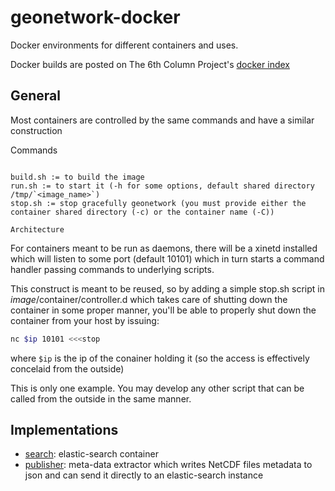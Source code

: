 geonetwork-docker
=================

Docker environments for different containers and uses.

Docker builds are posted on The 6th Column Project's [docker index](https://registry.hub.docker.com/repos/the6thcolumnproject/)

General
-------

Most containers are controlled by the same commands and have a similar construction


Commands
~~~~~~~~

build.sh := to build the image
run.sh := to start it (-h for some options, default shared directory /tmp/`<image_name>`)
stop.sh := stop gracefully geonetwork (you must provide either the container shared directory (-c) or the container name (-C))

Architecture
~~~~~~~~~~~~

For containers meant to be run as daemons, there will be a xinetd installed which will listen to some port (default 10101) which in turn
starts a command handler passing commands to underlying scripts.

This construct is meant to be reused, so by adding a simple stop.sh script in *image*/container/controller.d which takes care of shutting down
the container in some proper manner, you'll be able to properly shut down the container from your host by issuing:

```bash
nc $ip 10101 <<<stop
```
where `$ip` is the ip of the conainer holding it (so the access is effectively concelaid from the outside)

This is only one example. You may develop any other script that can be called from the outside in the same manner.

Implementations
---------------

* [search](search/Readme.md): elastic-search container
* [publisher](publisher/Readme.md): meta-data extractor which writes NetCDF files metadata to json and can send it directly to an elastic-search instance
